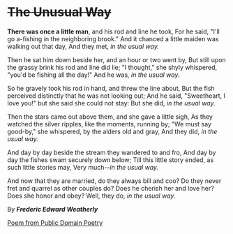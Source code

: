 # ~~The Unusual Way~~

**There was once a little man**, and his rod and line he took,
For he said, "I'll go a-fishing in the neighboring brook."
And it chanced a little maiden was walking out that day,
And they met, *in the usual way.*

Then he sat him down beside her, and an hour or two went by,
But still upon the grassy brink his rod and line did lie;
"I thought," she shyly whispered, "you'd be fishing all the day!"
And he was, *in the usual way.*

So he gravely took his rod in hand, and threw the line about,
But the fish perceived distinctly that he was not looking out;
And he said, "Sweetheart, I love you!" but she said she could not stay:
But she did, *in the usual way.*

Then the stars came out above them, and she gave a little sigh,
As they watched the silver ripples, like the moments, running by;
"We must say good-by," she whispered, by the alders old and gray,
And they did, *in the usual way.*

And day by day beside the stream they wandered to and fro,
And day by day the fishes swam securely down below;
Till this little story ended, as such little stories may, 
Very much--*in the usual way.*

And now that they are married, do they always bill and coo?
Do they never fret and quarrel as other couples do?
Does he cherish her and love her? Does she honor and obey?
Well, they do, *in the usual way.*

By **_Frederic Edward Weatherly_**

[Poem from Public Domain Poetry](http://www.public-domain-poetry.com/frederic-edward-weatherly/usual-way-39132)
